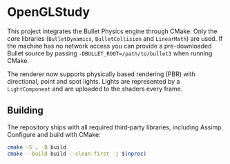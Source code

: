 # OpenGLStudy

This project integrates the Bullet Physics engine through CMake. Only the core
libraries (`BulletDynamics`, `BulletCollision` and `LinearMath`) are used. If
the machine has no network access you can provide a pre-downloaded Bullet source
by passing `-DBULLET_ROOT=/path/to/bullet3` when running CMake.

The renderer now supports physically based rendering (PBR) with directional,
point and spot lights. Lights are represented by a `LightComponent` and are
uploaded to the shaders every frame.

## Building

The repository ships with all required third‑party libraries, including
Assimp. Configure and build with CMake:

```bash
cmake -S . -B build
cmake --build build --clean-first -j $(nproc)
```


